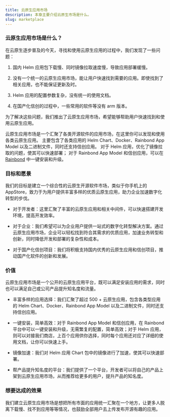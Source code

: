 ```yaml
---
title: 云原生应用市场
description: 本章主要介绍云原生市场是什么。
slug: marketplace
---
```


### 云原生应用市场是什么？

在云原生逐步普及的今天，寻找和使用云原生应用的过程中，我们发现了一些问题：

1. 国内 Helm 应用包下载慢、同时镜像拉取速度慢，导致应用部署缓慢。

2. 没有一个统一的云原生应用市场，能让用户快速找到需要的应用。即使找到了相关应用，也不能保证更新及时。

3. Helm 应用的配置参数复杂，没有统一的使用文档。

4. 在国产化信创的过程中，一些常用的软件等没有 arm 版本。

为了解决这些问题，我们推出了云原生应用市场，希望能够帮助用户快速找到和使用云原生应用。

云原生应用市场是一个汇聚了各类开源软件的应用市场，在这里你可以发现和使用各类云原生应用。 主要包含了各类应用的 Helm Chart、Docker、Rainbond App Model 以及二进制文件，同时还支持信创应用。 对于 Helm 应用，优化了镜像拉取的问题，使其可以快速部署； 对于 Rainbond App Model 和信创应用，可以在 [Rainbond](https://www.rainbond.com) 中一键安装和升级。

### 目标和愿景

我们的目标是建立一个综合性的云原生开源软件市场，类似于你手机上的 AppStore，致力于为用户提供丰富多样的优质云原生应用，助力企业加速数字化转型的步伐。

- 对于开发者：这里汇聚了丰富的云原生应用和相关中间件，可以快速搭建开发环境，提高开发效率。

- 对于企业：我们希望可以为企业用户提供一站式的数字化转型解决方案。通过云原生应用市场，企业可以轻松找到符合其需求的优质应用，加速业务转型和创新，同时降低开发和部署的复杂性和成本。

- 对于国产化信创项目：我们将积极支持国内优秀的云原生应用和信创项目，推动国产化软件的创新和发展。

### 价值

云原生应用市场是一个公开的云原生应用平台，既可以满足安装应用的需求，同时也可以满足自己或公司产品提升知名度和流量。

- 丰富多样的应用选择：我们汇聚了超过 500 + 云原生应用，包含各类型应用的 Helm Chart、Docker、Rainbond App Model 以及二进制文件，同时还支持信创应用。

- 一键安装，简单高效：对于 Rainbond App Model 和信创应用，在 Rainbond 平台中可以一键安装和升级，无需繁复的配置，简单高效；对于 Helm 应用，则可以对接我们商店，上百个应用供你选择，同时每个应用还对应了详细的使用文档，让你可以快速上手。

- 镜像加速：我们对 Helm 应用 Chart 包中的镜像进行了加速，使其可以快速部署。

- 帮产品提升知名度的平台：我们提供了一个平台，开发者可以将自己的产品上架到云原生应用市场，从而推荐给更多的用户，提升产品的知名度。

### 想要达成的效果

我们建立云原生应用市场是想把所有市面的应用统一汇聚在一个地方，让更多人脱离下载慢、找不到应用等等情况，也鼓励全部用户去上传发布开源有趣的应用。


